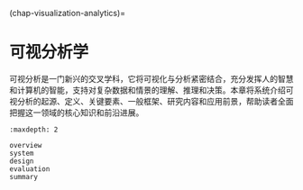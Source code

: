 (chap-visualization-analytics)=
# 可视分析学

可视分析是一门新兴的交叉学科，它将可视化与分析紧密结合，充分发挥人的智慧和计算机的智能，支持对复杂数据和情景的理解、推理和决策。本章将系统介绍可视分析的起源、定义、关键要素、一般框架、研究内容和应用前景，帮助读者全面把握这一领域的核心知识和前沿进展。

```{toctree}
:maxdepth: 2

overview
system
design
evaluation
summary
```